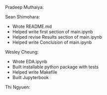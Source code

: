 Pradeep Muthaiya:


Sean Shimohara:
- Wrote README.md
- Helped write first section of main.ipynb
- Helped revise Results section of main.ipynb
- Helped write Conclusion of main.ipynb

Wesley Cheung:
- Wrote EDA.ipynb
- Built installable python package with tests
- Helped write Makefile
- Built Jupyterbook

Thi Ngyuen:
